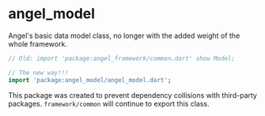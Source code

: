 # angel_model
Angel's basic data model class, no longer with the added weight of the whole framework.

```dart
// Old: import 'package:angel_framework/common.dart' show Model;

// The new way!!!
import 'package:angel_model/angel_model.dart';
```

This package was created to prevent dependency collisions with third-party packages.
`framework/common` will continue to export this class.